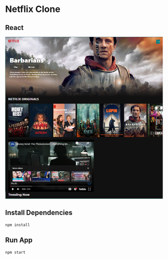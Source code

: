 # Netflix Clone

## React

![Netflix](netflix.png)


## Install Dependencies
```
npm install
```

## Run App
```
npm start
```